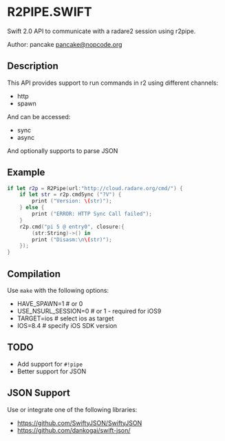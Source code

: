 R2PIPE.SWIFT
============

Swift 2.0 API to communicate with a radare2 session using r2pipe.

Author: pancake <pancake@nopcode.org>

Description
-----------
This API provides support to run commands in r2 using different channels:

* http
* spawn

And can be accessed:

* sync
* async

And optionally supports to parse JSON

Example
-------
```swift
if let r2p = R2Pipe(url:"http://cloud.radare.org/cmd/") {
	if let str = r2p.cmdSync ("?V") {
		print ("Version: \(str)");
	} else {
		print ("ERROR: HTTP Sync Call failed");
	}
	r2p.cmd("pi 5 @ entry0", closure:{
		(str:String)->() in
		print ("Disasm:\n\(str)");
	});
}
```

Compilation
-----------
Use `make` with the following options:

* HAVE_SPAWN=1         # or 0
* USE_NSURL_SESSION=0  # or 1 - required for iOS9
* TARGET=ios           # select ios as target
* IOS=8.4              # specify iOS SDK version

TODO
----
* Add support for `#!pipe`
* Better support for JSON

JSON Support
------------
Use or integrate one of the following libraries:

* https://github.com/SwiftyJSON/SwiftyJSON
* https://github.com/dankogai/swift-json/
